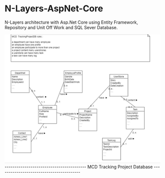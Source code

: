 # N-Layers-AspNet-Core
N-Layers architecture with Asp.Net Core using Entity Framework, Repository and Unit Off Work and SQL Sever Database.

 ![alt tag](https://github.com/rbaz/N-Layers-AspNet-Core/blob/master/PM-UI-Web/content/images/tracking-project-v1.0.JPG)
                                        -----------------------------------------
                                        MCD Tracking Project Database
                                        -----------------------------------------
 
 
 
